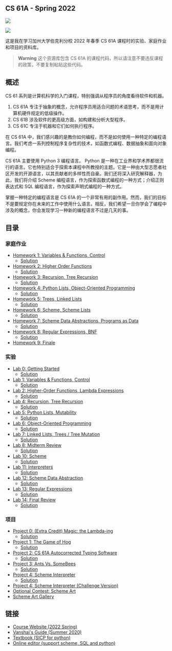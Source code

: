 ## CS 61A - Spring 2022

<img src="https://img.shields.io/badge/%E6%96%87%E6%A1%A3%E6%9B%B4%E6%96%B0%E6%97%B6%E9%97%B4-2022--07--17-blue">

<a href="./"><img src="https://img.shields.io/badge/%E5%8E%9F%E6%96%87-English-green"></a>

这是我在学习加州大学伯克利分校 2022 年春季 CS 61A 课程时的实验、家庭作业和项目的资料库。

> **Warning**
> 这个资源库包含 CS 61A 的课程代码，所以请注意不要违反课程的政策，不要复制粘贴这些代码。

## 概述

CS 61 系列是计算机科学的入门课程，特别强调从程序员的角度看待软件和机器。

1. CS 61A 专注于抽象的概念，允许程序员用适合问题的术语思考，而不是用计算机硬件规定的低级操作。
2. CS 61B 涉及软件的更高级方面，如构建和分析大型程序。
3. CS 61C 专注于机器和它们如何执行程序。

在 CS 61A 中，我们感兴趣的是教你如何编程，而不是如何使用一种特定的编程语言。我们考虑一系列控制程序复杂性的技术，如函数式编程、数据抽象和面向对象编程。

CS 61A 主要使用 Python 3 编程语言。 Python 是一种在工业界和学术界都很流行的语言。它也特别适合于探索本课程中所教授的主题。它是一种由大型志愿者社区开发的开源语言，以其贡献者的多样性而自豪。我们还将深入研究解释器，为此，我们将介绍 Scheme 编程语言，作为探索函数式编程的一种方式；介绍正则表达式和 SQL 编程语言，作为探索声明式编程的一种方式。

掌握一种特定的编程语言是 CS 61A 的一个非常有用的副作用。然而，我们的目标不是要规定你在未来的工作中使用什么语言。相反，我们希望一旦你学会了编程中涉及的概念，你会发现学习一种新的编程语言不过是几天的事。

## 目录

### 家庭作业

- [Homework 1: Variables & Functions, Control](./hws/hw01/README-zh_CN)
    - [Solution](./hws/hw01/hw01/)
- [Homework 2: Higher Order Functions](./hws/hw02/README-zh_CN)
    - [Solution](./hws/hw02/hw02/)
- [Homework 3: Recursion, Tree Recursion](./hws/hw03/README-zh_CN)
    - [Solution](./hws/hw03/hw03/)
- [Homework 4: Python Lists, Object-Oriented Programming](./hws/hw04/README-zh_CN)
    - [Solution](./hws/hw04/hw04/)
- [Homework 5: Trees, Linked Lists](./hws/hw05/README-zh_CN)
    - [Solution](./hws/hw05/hw05/)
- [Homework 6: Scheme, Scheme Lists](./hws/hw06/README-zh_CN)
    - [Solution](./hws/hw06/hw06/)
- [Homework 7: Scheme Data Abstractions, Programs as Data](./hws/hw07/README-zh_CN)
    - [Solution](./hws/hw07/hw07/)
- [Homework 8: Regular Expressions, BNF](./hws/hw08/README-zh_CN)
    - [Solution](./hws/hw08/hw08/)
- [Homework 9: Finale](./hws/hw09/README-zh_CN)

### 实验

- [Lab 0: Getting Started](./labs/lab00/README-zh_CN)
    - [Solution](./labs/lab00/lab00/)
- [Lab 1: Variables & Functions, Control](./labs/lab01/README-zh_CN)
    - [Solution](./labs/lab01/lab01/)
- [Lab 2: Higher-Order Functions, Lambda Expressions](./labs/lab02/README-zh_CN)
    - [Solution](./labs/lab02/lab02/)
- [Lab 4: Recursion, Tree Recursion](./labs/lab04/README-zh_CN)
    - [Solution](./labs/lab04/lab04/)
- [Lab 5: Python Lists, Mutability](./labs/lab05/README-zh_CN)
    - [Solution](./labs/lab05/lab05/)
- [Lab 6: Object-Oriented Programming](./labs/lab06/README-zh_CN)
    - [Solution](./labs/lab06/lab06/)
- [Lab 7: Linked Lists, Trees / Tree Mutation](./labs/lab07/README-zh_CN)
    - [Solution](./labs/lab07/lab07/)
- [Lab 8: Midterm Review](./labs/lab08/README-zh_CN)
    - [Solution](./labs/lab08/lab08/)
- [Lab 10: Scheme](./labs/lab10/README-zh_CN)
    - [Solution](./labs/lab10/lab10/)
- [Lab 11: Interpreters](./labs/lab11/README-zh_CN)
    - [Solution](./labs/lab11/lab11/)
- [Lab 12: Scheme Data Abstraction](./labs/lab12/README-zh_CN)
    - [Solution](./labs/lab12/lab12/)
- [Lab 13: Regular Expressions](./labs/lab13/README-zh_CN)
    - [Solution](./labs/lab13/lab13/)
- [Lab 14: Final Review](./labs/lab14/README-zh_CN)
    - [Solution](./labs/lab14/lab14/)

### 项目

- [Project 0: (Extra Credit) Magic: the Lambda-ing](./projects/project0/README-zh_CN)
    - [Solution](./projects/project0/lambdaing/)
- [Project 1: The Game of Hog](./projects/project1/README-zh_CN)
    - [Solution](./projects/project1/hog/)
- [Project 2: CS 61A Autocorrected Typing Software](./projects/project2/README-zh_CN)
    - [Solution](./projects/project2/cats/)
- [Project 3: Ants Vs. SomeBees](./projects/project3/README-zh_CN)
    - [Solution](./projects/project3/ants/)
- [Project 4: Scheme Interpreter](./projects/project4/)
    - [Solution](./projects/project4/scheme/README-zh_CN)
- [Project 4: Scheme Interpreter (Challenge Version)](./projects/project4(Challenge%20Version)/README-zh_CN)
- [Optional Contest: Scheme Art](./projects/project5/README-zh_CN)
- [Scheme Art Gallery](./projects/project6/README-zh_CN)

## 链接

- [Course Website (2022 Spring)](https://inst.eecs.berkeley.edu/~cs61a/sp22/)
- [Vanshaj's Guide (Summer 2020)](https://cs61a.vanshaj.dev/welcome/)
- [Textbook (SICP for python)](http://composingprograms.com/)
- [Online editor (support scheme, SQL and python)](https://code.cs61a.org/)
